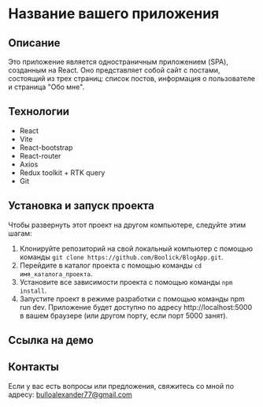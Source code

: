 # Название вашего приложения

## Описание

Это приложение является одностраничным приложением (SPA), созданным на React. Оно представляет собой сайт с постами, состоящий из трех страниц: список постов, информация о пользователе и страница "Обо мне".

## Технологии

- React
- Vite
- React-bootstrap
- React-router
- Axios
- Redux toolkit + RTK query
- Git

## Установка и запуск проекта

Чтобы развернуть этот проект на другом компьютере, следуйте этим шагам:

1. Клонируйте репозиторий на свой локальный компьютер с помощью команды `git clone https://github.com/Boolick/BlogApp.git`.
2. Перейдите в каталог проекта с помощью команды `cd имя_каталога_проекта`.
3. Установите все зависимости проекта с помощью команды `npm install`.
4. Запустите проект в режиме разработки с помощью команды npm run dev. Приложение будет доступно по адресу http://localhost:5000 
в вашем браузере (или другом порту, если порт 5000 занят).

## Ссылка на демо

 

## Контакты

Если у вас есть вопросы или предложения, свяжитесь со мной по адресу: bulloalexander77@gmail.com
